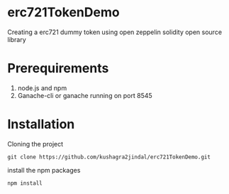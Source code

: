 # erc721TokenDemo
Creating a erc721 dummy token using open zeppelin solidity open source library

# Prerequirements
1. node.js and npm
2. Ganache-cli or ganache running on port 8545

# Installation

Cloning the project

```git clone https://github.com/kushagra2jindal/erc721TokenDemo.git```

install the npm packages

```npm install```

